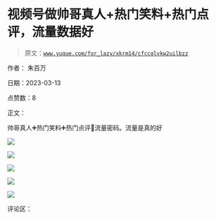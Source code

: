 # 视频号做帅哥真人+热门笑料+热门点评，流量数据好

> 原文：[`www.yuque.com/for_lazy/xkrm14/cfccqlvkw2uilbzz`](https://www.yuque.com/for_lazy/xkrm14/cfccqlvkw2uilbzz)

作者： 朱百万

日期：2023-03-13

点赞数：8

正文：

帅哥真人➕热门笑料➕热门点评🟰流量密码。流量是真的好

![](img/d712fb88526428449b2ee723f2578ce4.png)  

![](img/185095d255b4179f08a3fc9ac2427778.png)  

![](img/aa6415cb17b7eaddfe5b689f5fc7db2f.png)  

![](img/b539b7a19b1702afa1199cb9b017ff46.png)  

![](img/0e3df1b4f8d773b5da8f1e7bb91534eb.png)  

评论区：

